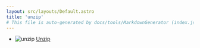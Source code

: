 ```yaml
---
layout: src/layouts/Default.astro
title: 'unzip'
# This file is auto-generated by docs/tools/MarkdownGenerator (index.js)
---
```


<ul>

<li>

![unzip](https://i.octopus.com/library/step-templates/unzip.png) [Unzip](/unzip/unzip/)

</li>
        
</ul>

